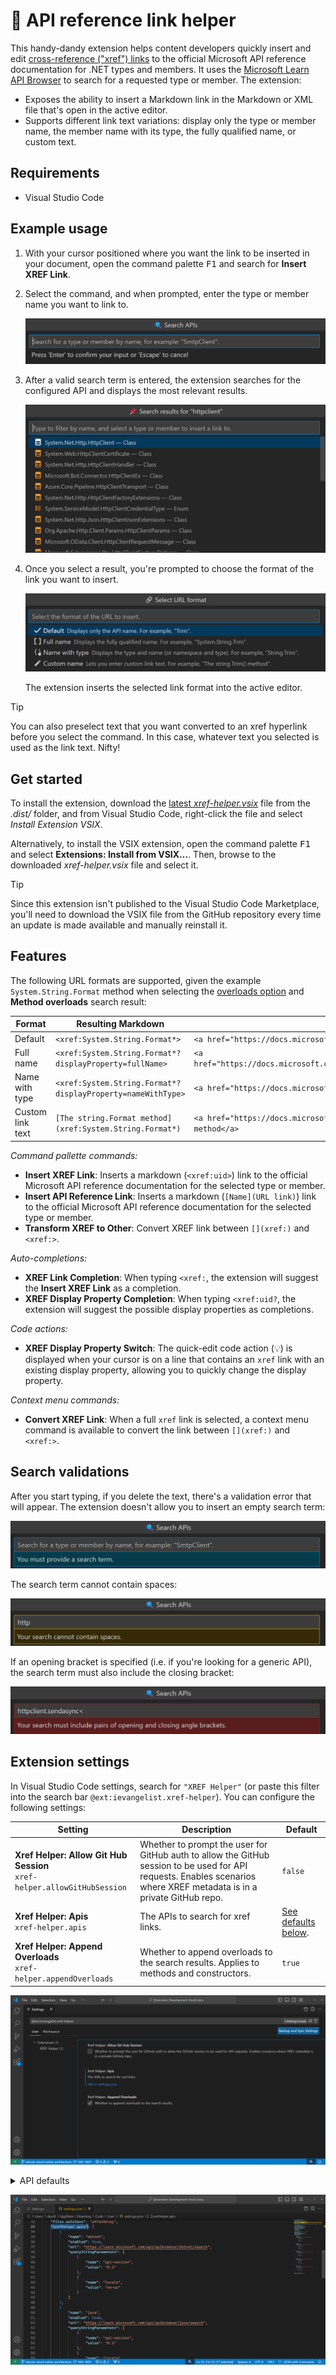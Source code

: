 # 🔗 API reference link helper

This handy-dandy extension helps content developers quickly insert and edit [cross-reference ("xref") links](https://learn.microsoft.com/contribute/content/how-to-write-links?branch=main#xref-cross-reference-links) to the official Microsoft API reference documentation for .NET types and members. It uses the [Microsoft Learn API Browser](https://learn.microsoft.com/api/apibrowser/dotnet/search) to search for a requested type or member. The extension:

- Exposes the ability to insert a Markdown link in the Markdown or XML file that's open in the active editor.
- Supports different link text variations: display only the type or member name, the member name with its type, the fully qualified name, or custom text.

## Requirements

- Visual Studio Code

## Example usage

1. With your cursor positioned where you want the link to be inserted in your document, open the command palette <kbd>F1</kbd> and search for **Insert XREF Link**.
2. Select the command, and when prompted, enter the type or member name you want to link to.

   ![Insert XREF link](images/command-pallette-insert-xref.png)

3. After a valid search term is entered, the extension searches for the configured API and displays the most relevant results.

   ![Results](images/command-pallette-insert-xref-results.png)

4. Once you select a result, you're prompted to choose the format of the link you want to insert.

   ![URL formats](images/command-pallette-insert-xref-all-formats.png)

   The extension inserts the selected link format into the active editor.

> [!TIP]
> You can also preselect text that you want converted to an xref hyperlink before you select the command. In this case, whatever text you selected is used as the link text. Nifty!

## Get started

To install the extension, download the [latest _xref-helper.vsix_](https://github.com/IEvangelist/xref-helper/blob/main/dist/xref-helper.vsix) file from the _.dist/_ folder, and from Visual Studio Code, right-click the file and select _Install Extension VSIX_.

Alternatively, to install the VSIX extension, open the command palette <kbd>F1</kbd> and select **Extensions: Install from VSIX...**. Then, browse to the downloaded _xref-helper.vsix_ file and select it.

> [!TIP]
> Since this extension isn't published to the Visual Studio Code Marketplace, you'll need to download the VSIX file from the GitHub repository every time an update is made available and manually reinstall it.

## Features

The following URL formats are supported, given the example `System.String.Format` method when selecting the [overloads option](#overloads-option) and **Method overloads** search result:

| Format | Resulting Markdown | Example HTML |
|--|--|--|
| Default | `<xref:System.String.Format*>` | `<a href="https://docs.microsoft.com/dotnet/api/system.string.format">Format</a>` |
| Full name | `<xref:System.String.Format*?displayProperty=fullName>` | `<a href="https://docs.microsoft.com/dotnet/api/system.string.format">System.String.Format</a>` |
| Name with type | `<xref:System.String.Format*?displayProperty=nameWithType>` | `<a href="https://docs.microsoft.com/dotnet/api/system.string.format">String.Format</a>` |
| Custom link text | `[The string.Format method](xref:System.String.Format*)` | `<a href="https://docs.microsoft.com/dotnet/api/system.string.format">The string.Format method</a>` |

_Command pallette commands:_

- **Insert XREF Link**: Inserts a markdown (`<xref:uid>`) link to the official Microsoft API reference documentation for the selected type or member.
- **Insert API Reference Link**: Inserts a markdown (`[Name](URL link)`) link to the official Microsoft API reference documentation for the selected type or member.
- **Transform XREF to Other**: Convert XREF link between `[](xref:)` and `<xref:>`.

_Auto-completions:_

- **XREF Link Completion**: When typing `<xref:`, the extension will suggest the **Insert XREF Link** as a completion.
- **XREF Display Property Completion**: When typing `<xref:uid?`, the extension will suggest the possible display properties as completions.

_Code actions:_

- **XREF Display Property Switch**: The quick-edit code action (💡) is displayed when your cursor is on a line that contains an `xref` link with an existing display property, allowing you to quickly change the display property.

_Context menu commands:_

- **Convert XREF Link**: When a full `xref` link is selected, a context menu command is available to convert the link between `[](xref:)` and `<xref:>`.

## Search validations

After you start typing, if you delete the text, there's a validation error that will appear. The extension doesn't allow you to insert an empty search term:

![Empty](images/command-pallette-insert-xref-validation-empty.png)

The search term cannot contain spaces:

![Spaces](images/command-pallette-insert-xref-validation-space.png)

If an opening bracket is specified (i.e. if you're looking for a generic API), the search term must also include the closing bracket:

![Brackets](images/command-pallette-insert-xref-validation-brackets.png)

## Extension settings

In Visual Studio Code settings, search for `"XREF Helper"` (or paste this filter into the search bar `@ext:ievangelist.xref-helper`). You can configure the following settings:

| Setting | Description | Default |
|--|--|--|
| **Xref Helper: Allow Git Hub Session** <br/> `xref-helper.allowGitHubSession` | Whether to prompt the user for GitHub auth to allow the GitHub session to be used for API requests. Enables scenarios where XREF metadata is in a private GitHub repo. | `false` |
| **Xref Helper: Apis** <br/> `xref-helper.apis` | The APIs to search for xref links. | [See defaults below](#api-defaults). |
| <a name="overloads-option" />**Xref Helper: Append Overloads** <br/> `xref-helper.appendOverloads` | Whether to append overloads to the search results. Applies to methods and constructors. | `true` |

![Settings Screenshot](images/settings.png)

<details>
<summary id="api-defaults">API defaults</summary>

By default, only .NET is enabled. To enable other APIs, update the `xref-helper.apis` setting JSON:

```json
[
   {
      "name": ".NET",
      "enabled": true,
      "url": "https://learn.microsoft.com/api/apibrowser/dotnet/search",
      "queryStringParameters": [
         {
         "name": "api-version",
         "value": "0.2"
         },
         {
         "name": "locale",
         "value": "en-us"
         }
      ]
   },
   {
      "name": "Java",
      "enabled": false,
      "url": "https://learn.microsoft.com/api/apibrowser/java/search",
      "queryStringParameters": [
         {
         "name": "api-version",
         "value": "0.2"
         },
         {
         "name": "locale",
         "value": "en-us"
         }
      ]
   },
   {
      "name": "JavaScript",
      "enabled": false,
      "url": "https://learn.microsoft.com/api/apibrowser/javascript/search",
      "queryStringParameters": [
         {
         "name": "api-version",
         "value": "0.2"
         },
         {
         "name": "locale",
         "value": "en-us"
         }
      ]
   },
   {
      "name": "Python",
      "enabled": false,
      "url": "https://learn.microsoft.com/api/apibrowser/python/search",
      "queryStringParameters": [
         {
         "name": "api-version",
         "value": "0.2"
         },
         {
         "name": "locale",
         "value": "en-us"
         }
      ]
   },
   {
      "name": "PowerShell",
      "enabled": false,
      "url": "https://learn.microsoft.com/api/apibrowser/powershell/search",
      "queryStringParameters": [
         {
         "name": "api-version",
         "value": "0.2"
         },
         {
         "name": "locale",
         "value": "en-us"
         }
      ]
   }
]
```

</details>

![Settings JSON Screenshot](images/settings-json.png)
